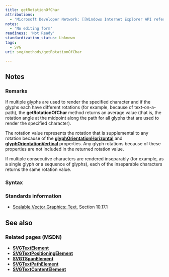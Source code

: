 ```yaml
---
title: getRotationOfChar
attributions:
  - 'Microsoft Developer Network: [[Windows Internet Explorer API reference](http://msdn.microsoft.com/en-us/library/ie/hh828809%28v=vs.85%29.aspx) Article]'
notes:
  - 'No editing form'
readiness: 'Not Ready'
standardization_status: Unknown
tags:
  - SVG
uri: svg/methods/getRotationOfChar

---
```

## Notes

### Remarks

If multiple glyphs are used to render the specified character and if the glyphs each have different rotations (for example, because of text-on-a-path), the **getRotationOfChar** method returns an average value (that is, the rotation angle at the midpoint along the path for all glyphs that are used to render the specified character).

The rotation value represents the rotation that is supplemental to any rotation because of the [**glyphOrientationHorizontal**](/svg/attributes/glyph-orientation-horizontal) and [**glyphOrientationVertical**](/svg/attributes/glyph-orientation-vertical) properties. Any glyph rotations because of these properties are not included in the returned rotation value.

If multiple consecutive characters are rendered inseparably (for example, as a single glyph or a sequence of glyphs), each of the inseparable characters returns the same rotation value.

### Syntax

### Standards information

-   [Scalable Vector Graphics: Text](http://go.microsoft.com/fwlink/p/?linkid=199818), Section 10.17.1

## See also

### Related pages (MSDN)

-   [**SVGTextElement**](/svg/elements/text)
-   [**SVGTextPositioningElement**](/svg/elements/textPositioning)
-   [**SVGTSpanElement**](/svg/elements/tspan)
-   [**SVGTextPathElement**](/svg/elements/textPath)
-   [**SVGTextContentElement**](/svg/elements/etextContent)
